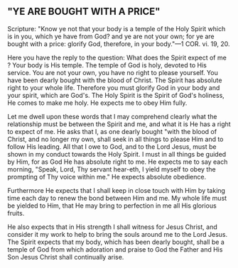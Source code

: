## "YE ARE BOUGHT WITH A PRICE" ##

Scripture: "Know ye not that your body is a temple of the Holy Spirit which is in you, which ye have from God? and ye are not your own; for ye are bought with a price: glorify God, therefore, in your body."—1 COR. vi. 19, 20.



Here you have the reply to the question: What does the Spirit expect of me ? Your body is His temple. The temple of God is holy, devoted to His service. You are not your own, you have no right to please yourself. You have been dearly bought with the blood of Christ. The Spirit has absolute right to your whole life. Therefore you must glorify God in your body and your spirit, which are God's. The Holy Spirit is the Spirit of God's holiness, He comes to make me holy. He expects me to obey Him fully.



Let me dwell upon these words that I may comprehend clearly what the relationship must be between the Spirit and me, and what it is He has a right to expect of me. He asks that I, as one dearly bought "with the blood of Christ, and no longer my own, shall seek in all things to please Him and to follow His leading. All that I owe to God, and to the Lord Jesus, must be shown in my conduct towards the Holy Spirit. I must in all things be guided by Him, for as God He has absolute right to me. He expects me to say each morning, "Speak, Lord, Thy servant hear-eth, I yield myself to obey the prompting of Thy voice within me." He expects absolute obedience.



Furthermore He expects that I shall keep in close touch with Him by taking time each day to renew the bond between Him and me. My whole life must be yielded to Him, that He may bring to perfection in me all His glorious fruits.



He also expects that in His strength I shall witness for Jesus Christ, and consider it my work to help to bring the souls around me to the Lord Jesus. The Spirit expects that my body, which has been dearly bought, shall be a temple of God from which adoration and praise to God the Father and His Son Jesus Christ shall continually arise.

